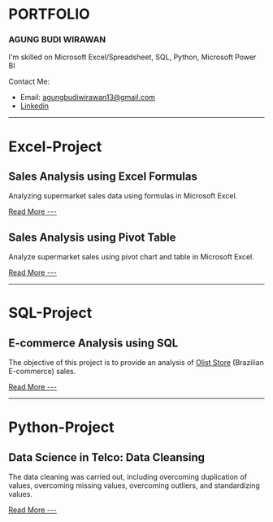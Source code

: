 # PORTFOLIO
### AGUNG BUDI WIRAWAN 
I'm skilled on Microsoft Excel/Spreadsheet, SQL, Python, Microsoft Power BI

Contact Me: 
- Email: agungbudiwirawan13@gmail.com
- [Linkedin](https://www.linkedin.com/in/agungbudiwirawan/)

---
# Excel-Project
## Sales Analysis using Excel Formulas
Analyzing supermarket sales data using formulas in Microsoft Excel.

[Read More ---](https://github.com/agungbudiwirawan/Data_Analysis_using_Excel_Formulas)

## Sales Analysis using Pivot Table
Analyze supermarket sales using pivot chart and table in Microsoft Excel.

[Read More ---](https://github.com/agungbudiwirawan/Data_Analysis_using_Pivot_Table)

___
# SQL-Project
## E-commerce Analysis using SQL
The objective of this project is to provide an analysis of [Olist Store](https://olist.com/pt-br/) (Brazilian E-commerce) sales.

[Read More ---](https://github.com/agungbudiwirawan/e-commerce_analysis_using_sql)

___
# Python-Project
## Data Science in Telco: Data Cleansing
The data cleaning was carried out, including overcoming duplication of values, overcoming missing values, overcoming outliers, and standardizing values.

[Read More ---](https://github.com/agungbudiwirawan/Data-Science-in-Telco-Data-Cleansing)
